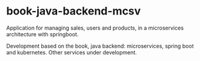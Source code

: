 # book-java-backend-mcsv
Application for managing sales, users and products, in a microservices architecture with springboot.

Development based on the book, java backend: microservices, spring boot and kubernetes. Other services under development.
